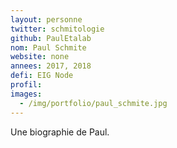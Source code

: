 ```yaml
---
layout: personne
twitter: schmitologie
github: PaulEtalab
nom: Paul Schmite
website: none
annees: 2017, 2018
defi: EIG Node
profil: 
images:
  - /img/portfolio/paul_schmite.jpg
---
```


Une biographie de Paul.
